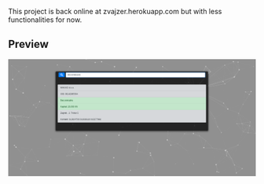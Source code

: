 This project is back online at zvajzer.herokuapp.com but with less functionalities for now.

## Preview

![Current results](demo.png)
